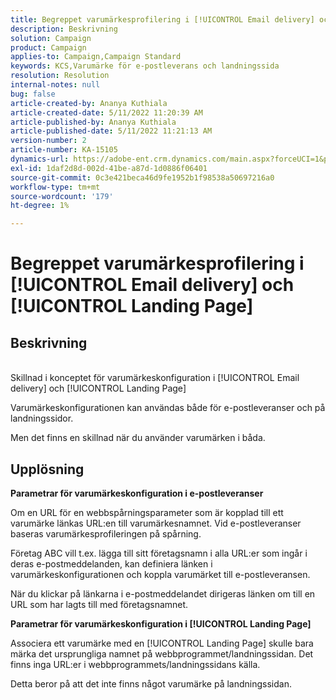 ```yaml
---
title: Begreppet varumärkesprofilering i [!UICONTROL Email delivery] och [!UICONTROL Landing Page]
description: Beskrivning
solution: Campaign
product: Campaign
applies-to: Campaign,Campaign Standard
keywords: KCS,Varumärke för e-postleverans och landningssida
resolution: Resolution
internal-notes: null
bug: false
article-created-by: Ananya Kuthiala
article-created-date: 5/11/2022 11:20:39 AM
article-published-by: Ananya Kuthiala
article-published-date: 5/11/2022 11:21:13 AM
version-number: 2
article-number: KA-15105
dynamics-url: https://adobe-ent.crm.dynamics.com/main.aspx?forceUCI=1&pagetype=entityrecord&etn=knowledgearticle&id=189a795e-1cd1-ec11-a7b5-0022480a8e40
exl-id: 1daf2d8d-002d-41be-a87d-1d0886f06401
source-git-commit: 0c3e421beca46d9fe1952b1f98538a50697216a0
workflow-type: tm+mt
source-wordcount: '179'
ht-degree: 1%

---
```


# Begreppet varumärkesprofilering i [!UICONTROL Email delivery] och [!UICONTROL Landing Page]

## Beskrivning

<br>Skillnad i konceptet för varumärkeskonfiguration i [!UICONTROL Email delivery] och [!UICONTROL Landing Page]



Varumärkeskonfigurationen kan användas både för e-postleveranser och på landningssidor.

Men det finns en skillnad när du använder varumärken i båda.






## Upplösning

<b>Parametrar för varumärkeskonfiguration i e-postleveranser</b>


Om en URL för en webbspårningsparameter som är kopplad till ett varumärke länkas URL:en till varumärkesnamnet. Vid e-postleveranser baseras varumärkesprofileringen på spårning.

Företag ABC vill t.ex. lägga till sitt företagsnamn i alla URL:er som ingår i deras e-postmeddelanden, kan definiera länken i varumärkeskonfigurationen och koppla varumärket till e-postleveransen.

När du klickar på länkarna i e-postmeddelandet dirigeras länken om till en URL som har lagts till med företagsnamnet.




<b>Parametrar för varumärkeskonfiguration i [!UICONTROL Landing Page]</b>


Associera ett varumärke med en [!UICONTROL Landing Page] skulle bara märka det ursprungliga namnet på webbprogrammet/landningssidan. Det finns inga URL:er i webbprogrammets/landningssidans källa.

Detta beror på att det inte finns något varumärke på landningssidan.
